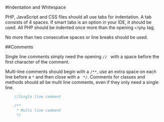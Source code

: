 #Indentation and Whitespace

PHP, JavaScript and CSS files should all use tabs for indentation. A tab consists of 4 spaces. If smart tabs is an option in your IDE, it should be used. All PHP should be indented once more than the opening `<?php` tag.

No more than two consecutive spaces or line breaks should be used.

##Comments

Single line comments simply need the opening `// ` with a space before the first character of the comment.

Multi-line comments should begin with a `/**`, use an extra space on each line before a ` * ` and then close with a ` */`. Comments for classes and methods should all be multi line comments, even if they only need a single line.

```php
	//Single line comment

	/**
	 * Multi line comment
	 */
```
